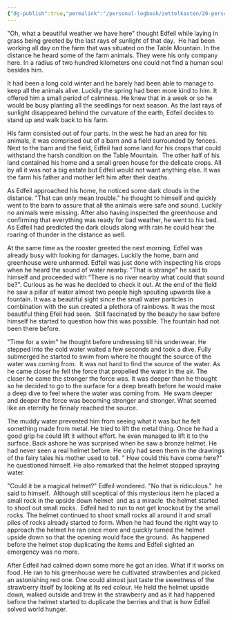 ```yaml
---
{"dg-publish":true,"permalink":"/personal-logbook/zettelkasten/20-personal/23-writing/23-02-stories/23-02-04-finished/the-magical-helmet/"}
---
```


"Oh, what a beautiful weather we have here" thought Edfeil while laying in grass being greeted by the last rays of sunlight of that day.  He had been working all day on the farm that was situated on the Table Mountain. In the distance he heard some of the farm animals. They were his only company here. In a radius of two hundred kilometers one could not find a human soul besides him.

It had been a long cold winter and he barely had been able to manage to keep all the animals alive. Luckily the spring had been more kind to him. It offered him a small period of calmness. He knew that in a week or so he would be busy planting all the seedlings for next season. As the last rays of sunlight disappeared behind the curvature of the earth, Edfeil decides to stand up and walk back to his farm.

His farm consisted out of four parts. In the west he had an area for his animals, it was comprised out of a barn and a field surrounded by fences. Next to the barn and the field, Edfeil had some land for his crops that could withstand the harsh condition on the Table Mountain.  The other half of his land contained his home and a small green house for the delicate crops. All by all it was not a big estate but Edfeil would not want anything else. It was the farm his father and mother left him after their deaths.

As Edfeil approached his home, he noticed some dark clouds in the distance. "That can only mean trouble." he thought to himself and quickly went to the barn to assure that all the animals were safe and sound. Luckily no animals were missing. After also having inspected the greenhouse and confirming that everything was ready for bad weather, he went to his bed. As Edfeil had predicted the dark clouds along with rain he could hear the roaring of thunder in the distance as well.

At the same time as the rooster greeted the next morning, Edfeil was already busy with looking for damages. Luckily the home, barn and greenhouse were unharmed. Edfeil was just done with inspecting his crops when he heard the sound of water nearby. "That is strange" he said to himself and proceeded with "There is no river nearby what could that sound be?". Curious as he was he decided to check it out. At the end of the field he saw a pillar of water almost two people high spouting upwards like a fountain. It was a beautiful sight since the small water particles in combination with the sun created a plethora of rainbows. It was the most beautiful thing Efeil had seen.  Still fascinated by the beauty he saw before himself he started to question how this was possible. The fountain had not been there before.

"Time for a swim" he thought before undressing till his underwear. He stepped into the cold water waited a few seconds and took a dive. Fully submerged he started to swim from where he thought the source of the water was coming from.  It was not hard to find the source of the water. As he came closer he fell the force that propelled the water in the air. The closer he came the stronger the force was. It was deeper than he thought so he decided to go to the surface for a deep breath before he would make a deep dive to feel where the water was coming from.  He swam deeper and deeper the force was becoming stronger and stronger. What seemed like an eternity he finnaly reached the source.

The muddy water prevented him from seeing what it was but he felt something made from metal. He tried to lift the metal thing. Once he had a good grip he could lift it without effort. he even managed to lift it to the surface. Back ashore he was surprised when he saw a bronze helmet. He had never seen a real helmet before. He only had seen them in the drawings of the fairy tales his mother used to tell. " How could this have come here?" he questioned himself. He also remarked that the helmet stopped spraying water.

"Could it be a magical helmet?" Edfeil wondered. "No that is ridiculous."  he said to himself.  Although still sceptical of this mysterious item he placed a small rock in the upside down helmet  and as a miracle  the helmet started to shoot out small rocks.  Edfeil had to run to not get knockout by the small rocks. The helmet continued to shoot small rocks all around it and small piles of rocks already started to form. When he had found the right way to approach the helmet he ran once more and quickly turned the helmet upside down so that the opening would face the ground.  As happened before the helmet stop duplicating the items and Edfeil sighted an emergency was no more.

After Edfeil had calmed down some more he got an idea. What if it works on food. He ran to his greenhouse were he cultivated strawberries and picked an astonishing red one. One could almost just taste the sweetness of the strawberry itself by looking at its red colour. He held the helmet upside down, walked outside and trew in the strawberry and as it had happened before the helmet started to duplicate the berries and that is how Edfeil solved world hunger.

